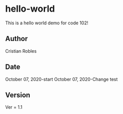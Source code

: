 # hello-world

This is a hello world demo for code 102!  

## Author  

Cristian Robles  

## Date

October 07, 2020-start
October 07, 2020-Change test


## Version

Ver = 1.1